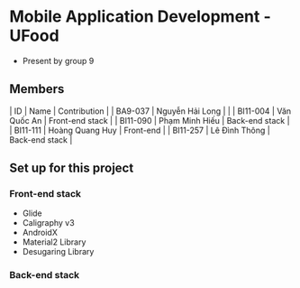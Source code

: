 # Mobile Application Development - UFood
- Present by group 9
## Members
| ID | Name | Contribution |
| BA9-037 | Nguyễn Hải Long | |
| BI11-004 | Văn Quốc An | Front-end stack |
| BI11-090 | Phạm Minh Hiếu | Back-end stack |
| BI11-111 | Hoàng Quang Huy | Front-end |
| BI11-257 | Lê Đình Thông | Back-end stack |
## Set up for this project
### Front-end stack
- Glide
- Caligraphy v3
- AndroidX
- Material2 Library
- Desugaring Library
### Back-end stack
